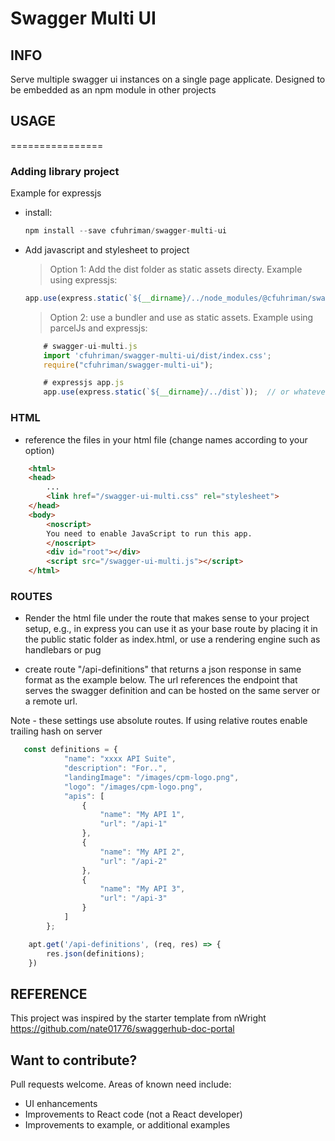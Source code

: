 # Swagger Multi UI

## INFO
Serve multiple swagger ui instances on a single page applicate.  Designed to be embedded as an npm module in other projects

## USAGE
================
### Adding library project
Example for expressjs
- install:
    ```javascript
    npm install --save cfuhriman/swagger-multi-ui
    ```
- Add javascript and stylesheet to project
    > Option 1: Add the dist folder as static assets directy.  Example using expressjs:
    ```javascript
    app.use(express.static(`${__dirname}/../node_modules/@cfuhriman/swagger-multi-ui/dist`));
    ```

    > Option 2: use a bundler and use as static assets.  Example using parcelJs and expressjs:
    ```javascript
        # swagger-ui-multi.js
        import 'cfuhriman/swagger-multi-ui/dist/index.css';
        require("cfuhriman/swagger-multi-ui");
    ```
    ```javascript
        # expressjs app.js
        app.use(express.static(`${__dirname}/../dist`));  // or whatever folder the bundler exports to
    ```

### HTML
- reference the files in your html file (change names according to your option)
```html
    <html>
    <head>
        ...
        <link href="/swagger-ui-multi.css" rel="stylesheet">
    </head>
    <body>
        <noscript>
        You need to enable JavaScript to run this app.
        </noscript>
        <div id="root"></div>
        <script src="/swagger-ui-multi.js"></script>
    </html>
```

### ROUTES
- Render the html file under the route that makes sense to your project setup, e.g., in express you can use it as your base route by placing it in the public static folder as index.html, or use a rendering engine such as handlebars or pug

- create route "/api-definitions" that returns a json response in same format as the example below.  The url references the endpoint that serves the swagger definition and can be hosted on the same server or a remote url.

Note - these settings use absolute routes.  If using relative routes enable trailing hash on server

```javascript
   const definitions = {
            "name": "xxxx API Suite",
            "description": "For..",
            "landingImage": "/images/cpm-logo.png",
            "logo": "/images/cpm-logo.png",
            "apis": [
                {
                    "name": "My API 1",
                    "url": "/api-1"
                },
                {
                    "name": "My API 2",
                    "url": "/api-2"
                },
                {
                    "name": "My API 3",
                    "url": "/api-3"
                }
            ]
        };

    apt.get('/api-definitions', (req, res) => {
        res.json(definitions);
    })

```

## REFERENCE
This project was inspired by the starter template from nWright https://github.com/nate01776/swaggerhub-doc-portal


## Want to contribute?
Pull requests welcome.   Areas of known need include:
- UI enhancements
- Improvements to React code (not a React developer)
- Improvements to example, or additional examples